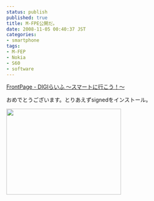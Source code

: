 ```yaml
---
status: publish
published: true
title: M-FPE公開だ。
date: 2008-11-05 00:40:37 JST
categories:
- smartphone
tags:
- M-FEP
- Nokia
- S60
- software
---
```

<a href="http://digilife.bz/wiki/index.php?FrontPage">FrontPage - DIGIらいふ ～スマートに行こう！～</a>

おめでとうございます。とりあえずsignedをインストール。

<a href="http://www.junkai.org/blog/wp-content/uploads/2008/11/screenshot0012.png"><img class="alignnone size-medium wp-image-152" title="screenshot0012" src="http://www.junkai.org/blog/wp-content/uploads/2008/11/screenshot0012-300x225.png" alt="" width="300" height="225" /></a>
